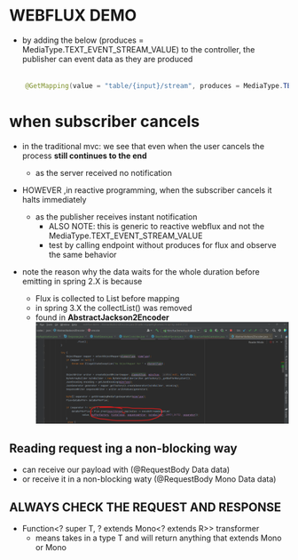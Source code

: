 # WEBFLUX DEMO
- by adding the below (produces = MediaType.TEXT_EVENT_STREAM_VALUE) to the controller, the publisher can event data as they are produced
```java

    @GetMapping(value = "table/{input}/stream", produces = MediaType.TEXT_EVENT_STREAM_VALUE)

```

# when subscriber cancels
- in the traditional mvc: we see that even when the user cancels the process **still continues to the end**
  - as the server received no notification
- HOWEVER ,in reactive programming, when the subscriber cancels it halts immediately
  - as the publisher receives instant notification
    - ALSO NOTE: this is generic to reactive webflux and not the MediaType.TEXT_EVENT_STREAM_VALUE
    - test by calling endpoint without produces for flux and observe the same behavior


- note the reason why the data waits for the whole duration before emitting in spring 2.X is because
  - Flux is collected to List before mapping
  - in spring 3.X the collectList() was removed
  - found in **AbstractJackson2Encoder**
![img.png](img.png)


## Reading request ing a non-blocking way
- can receive our payload with (@RequestBody Data data)
- or receive it in a non-blocking waty (@RequestBody Mono<RequestBody> Data data)


## ALWAYS CHECK THE REQUEST AND RESPONSE
- Function<? super T, ? extends Mono<? extends R>> transformer
  - means takes in a type T and will return anything that extends Mono<R> or Mono<R>